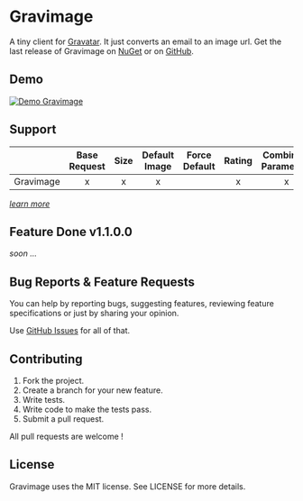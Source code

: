 # Gravimage

A tiny client for [Gravatar](https://secure.gravatar.com/). It just converts an email to an image url. Get the last release of Gravimage on [NuGet](https://www.nuget.org/packages/Gravimage/) or on [GitHub](https://github.com/aloisdg/Gravimage/releases).

## Demo

[![Demo Gravimage](https://j.gifs.com/KRa8oP.gif)](https://www.youtube.com/watch?v=V9Tj5d8X1LI)

## Support

|           | Base Request | Size | Default Image  | Force Default | Rating | Combining Parameters | Secure Requests |
| ----------|:---------:|:---------:|:---------:|:---------:|:---------:|:---------:|:---------:|
| Gravimage |     x     |     x     |     x    |          |     x    |    x     |    x     |

_[learn more](https://secure.gravatar.com/site/implement/images/)_

## Feature Done v1.1.0.0

_soon ..._

## Bug Reports & Feature Requests

You can help by reporting bugs, suggesting features, reviewing feature specifications or just by sharing your opinion.

Use [GitHub Issues](https://github.com/aloisdg/Gravimage/issues) for all of that.

## Contributing

1. Fork the project.
2. Create a branch for your new feature.
3. Write tests.
4. Write code to make the tests pass.
5. Submit a pull request.

All pull requests are welcome !

## License

Gravimage uses the MIT license. See LICENSE for more details.
